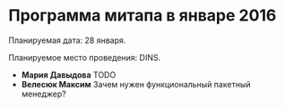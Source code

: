 # Программа митапа в январе 2016

Планируемая дата: 28 января.

Планируемое место проведения: DINS.

* **Мария Давыдова** TODO
* **Велесюк Максим** Зачем нужен функциональный пакетный менеджер?
